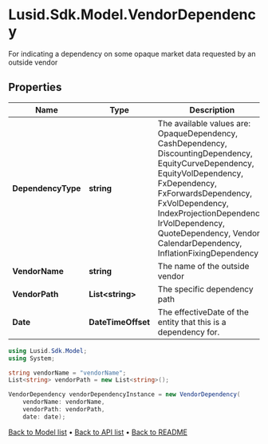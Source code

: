 # Lusid.Sdk.Model.VendorDependency
For indicating a dependency on some opaque market data requested by an outside vendor

## Properties

Name | Type | Description | Notes
------------ | ------------- | ------------- | -------------
**DependencyType** | **string** | The available values are: OpaqueDependency, CashDependency, DiscountingDependency, EquityCurveDependency, EquityVolDependency, FxDependency, FxForwardsDependency, FxVolDependency, IndexProjectionDependency, IrVolDependency, QuoteDependency, Vendor, CalendarDependency, InflationFixingDependency | 
**VendorName** | **string** | The name of the outside vendor | 
**VendorPath** | **List&lt;string&gt;** | The specific dependency path | 
**Date** | **DateTimeOffset** | The effectiveDate of the entity that this is a dependency for. | 

```csharp
using Lusid.Sdk.Model;
using System;

string vendorName = "vendorName";
List<string> vendorPath = new List<string>();

VendorDependency vendorDependencyInstance = new VendorDependency(
    vendorName: vendorName,
    vendorPath: vendorPath,
    date: date);
```

[Back to Model list](../README.md#documentation-for-models) &#8226; [Back to API list](../README.md#documentation-for-api-endpoints) &#8226; [Back to README](../README.md)
